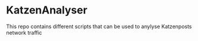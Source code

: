 # KatzenAnalyser

This repo contains different scripts that can be used to anylyse Katzenposts network traffic
